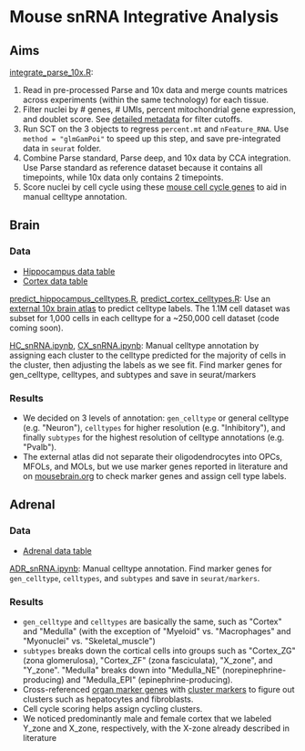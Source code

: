 # Mouse snRNA Integrative Analysis

## Aims
[integrate_parse_10x.R](https://github.com/erebboah/ENC4_Mouse_SingleCell/blob/master/snrna/scripts/integrate_parse_10x.R):
1. Read in pre-processed Parse and 10x data and merge counts matrices across experiments (within the same technology) for each tissue.
2. Filter nuclei by # genes, # UMIs, percent mitochondrial gene expression, and doublet score. See [detailed metadata](https://github.com/erebboah/ENC4_Mouse_SingleCell/blob/master/snrna/ref/enc4_mouse_snrna_metadata.tsv) for filter cutoffs.
3. Run SCT on the 3 objects to regress `percent.mt` and `nFeature_RNA`. Use  `method = "glmGamPoi"` to speed up this step, and save pre-integrated data in `seurat` folder.
4. Combine Parse standard, Parse deep, and 10x data by CCA integration. Use Parse standard as reference dataset because it contains all timepoints, while 10x data only contains 2 timepoints. 
5. Score nuclei by cell cycle using these [mouse cell cycle genes](https://github.com/erebboah/ENC4_Mouse_SingleCell/blob/master/snrna/ref/mouse_cellcycle_genes.rda) to aid in manual celltype annotation.


## Brain
### Data
- [Hippocampus data table](https://github.com/erebboah/ENC4_Mouse_SingleCell/blob/master/snrna/ref/hippocampus_minimal_metadata.tsv)
- [Cortex data table](https://github.com/erebboah/ENC4_Mouse_SingleCell/blob/master/snrna/ref/cortex_minimal_metadata.tsv)

[predict_hippocampus_celltypes.R](https://github.com/erebboah/ENC4_Mouse_SingleCell/blob/master/snrna/scripts/predict_hippocampus_celltypes.R), [predict_cortex_celltypes.R](https://github.com/erebboah/ENC4_Mouse_SingleCell/blob/master/snrna/scripts/predict_cortex_celltypes.R): Use an [external 10x brain atlas](https://portal.brain-map.org/atlases-and-data/rnaseq/mouse-whole-cortex-and-hippocampus-10x) to predict celltype labels. The 1.1M cell dataset was subset for 1,000 cells in each celltype for a ~250,000 cell dataset (code coming soon).

[HC_snRNA.ipynb](https://github.com/erebboah/enc4_mouse/blob/master/snrna/scripts/HC_snRNA.ipynb), [CX_snRNA.ipynb](https://github.com/erebboah/enc4_mouse/blob/master/snrna/scripts/CX_snRNA.ipynb): Manual celltype annotation by assigning each cluster to the celltype predicted for the majority of cells in the cluster, then adjusting the labels as we see fit. Find marker genes for gen_celltype, celltypes, and subtypes and save in seurat/markers


### Results
- We decided on 3 levels of annotation: `gen_celltype` or general celltype (e.g. "Neuron"), `celltypes` for higher resolution (e.g. "Inhibitory"), and finally `subtypes` for the highest resolution of celltype annotations (e.g. "Pvalb"). 
- The external atlas did not separate their oligodendrocytes into OPCs, MFOLs, and MOLs, but we use marker genes reported in literature and on [mousebrain.org](http://www.mousebrain.org/adolescent/celltypes.html) to check marker genes and assign cell type labels.

## Adrenal
### Data
- [Adrenal data table](https://github.com/erebboah/ENC4_Mouse_SingleCell/blob/master/snrna/ref/adrenal_minimal_metadata.tsv)

[ADR_snRNA.ipynb](https://github.com/erebboah/enc4_mouse/blob/master/snrna/scripts/ADR_snRNA.ipynb):
Manual celltype annotation. Find marker genes for `gen_celltype`, `celltypes`, and `subtypes` and save in `seurat/markers`.

### Results 
- `gen_celltype` and `celltypes` are basically the same, such as "Cortex" and "Medulla" (with the exception of "Myeloid" vs. "Macrophages" and "Myonuclei" vs. "Skeletal_muscle")
- `subtypes` breaks down the cortical cells into groups such as "Cortex_ZG" (zona glomerulosa), "Cortex_ZF" (zona fasciculata), "X_zone", and "Y_zone". "Medulla" breaks down into "Medulla_NE" (norepinephrine-producing) and "Medulla_EPI" (epinephrine-producing).
- Cross-referenced [organ marker genes](https://panglaodb.se/markers.html) with [cluster markers](https://github.com/erebboah/enc4_mouse/blob/master/snrna/seurat/markers/adrenal_cluster_marker_genes_only.pos_min.pct0.25_logfc.threshold0.25.tsv) to figure out clusters such as hepatocytes and fibroblasts.
- Cell cycle scoring helps assign cycling clusters.
- We noticed predominantly male and female cortex that we labeled Y_zone and X_zone, respectively, with the X-zone already described in literature


